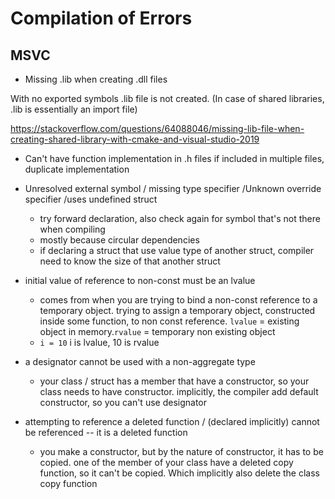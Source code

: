 # Compilation of Errors

## MSVC
- Missing .lib when creating .dll files

With no exported symbols .lib file is not created. (In case of shared libraries, .lib is essentially an import file)

https://stackoverflow.com/questions/64088046/missing-lib-file-when-creating-shared-library-with-cmake-and-visual-studio-2019

- Can't have function implementation in .h files if included in multiple files, duplicate implementation

- Unresolved external symbol / missing type specifier /Unknown override specifier /uses undefined struct
  - try forward declaration, also check again for symbol that's not there when compiling
  - mostly because circular dependencies
  - if declaring a struct that use value type of another struct, compiler need to know the size of that another struct

- initial value of reference to non-const must be an lvalue
  - comes from when you are trying to bind a non-const reference to a temporary object. trying to assign a temporary object, constructed inside some function, to non const reference. `lvalue` = existing object in memory.`rvalue` = temporary non existing object
  - `i = 10` i is lvalue, 10 is rvalue

- a designator cannot be used with a non-aggregate type
  - your class / struct has a member that have a constructor, so your class needs to have constructor. implicitly, the compiler add default constructor, so you can't use designator

- attempting to reference a deleted function / (declared implicitly) cannot be referenced -- it is a deleted function
  - you make a constructor, but by the nature of constructor, it has to be copied. one of the member of your class have a deleted copy function, so it can't be copied. Which implicitly also delete the class copy function